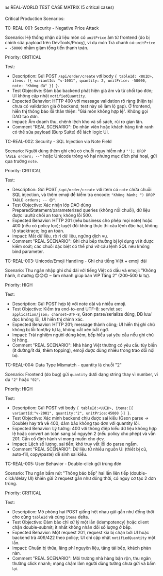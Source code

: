 📊 REAL-WORLD TEST CASE MATRIX (5 critical cases)

Critical Production Scenarios:

TC-REAL-001: Security - Negative Price Attack

Scenario: Hệ thống nhận dữ liệu món có `unitPrice` âm từ frontend (do bị chỉnh sửa payload trên DevTools/Proxy), ví dụ món Trà chanh có `unitPrice = -50000` nhằm giảm tổng tiền thanh toán.

Priority: CRITICAL

Test: 
- Description: Gửi POST `/api/order/create` với body `{ tableId: <UUID>, items: [{ variantId: "v-1001", quantity: 2, unitPrice: -50000, note: "Không đá" }] }`.
- Test Objective: Đảm bảo backend phát hiện giá âm và từ chối tạo đơn; UI không cập nhật `notifiedQuantity`.
- Expected Behavior: HTTP 400 với message validation rõ ràng (hiện tại chưa có validation giá ở backend; test này sẽ làm lộ gap). Ở frontend, hiển thị thông báo lỗi thân thiện: "Giá món không hợp lệ". Không gọi DAO tạo đơn.
- Impact: Âm doanh thu, chênh lệch kho và sổ sách, rủi ro gian lận.
- Comment "REAL SCENARIO": Do nhân viên hoặc khách hàng tinh ranh có thể sửa payload (Burp Suite) để lách logic UI.

TC-REAL-002: Security - SQL Injection via Note Field

Scenario: Người dùng thêm ghi chú có chuỗi nguy hiểm như `"'); DROP TABLE orders; --"` hoặc Unicode trông vô hại nhưng mục đích phá hoại, gửi qua trường `note`.

Priority: CRITICAL

Test:
- Description: Gửi POST `/api/order/create` với item có `note` chứa chuỗi SQL injection, và thêm emoji để kiểm tra encode: `"Không hành; ") DROP TABLE orders; -- 😊"`.
- Test Objective: Xác nhận lớp DAO dùng PreparedStatement/parameterized queries (không nối chuỗi), dữ liệu được lưu/từ chối an toàn; không lỗi 500.
- Expected Behavior: HTTP 201 (nếu business cho phép mọi note) hoặc 400 (nếu có policy lọc); tuyệt đối không thực thi câu lệnh độc hại, không lộ stacktrace; log an toàn.
- Impact: Mất dữ liệu, rò rỉ dữ liệu, ngừng dịch vụ.
- Comment "REAL SCENARIO": Ghi chú bếp thường bị lợi dụng vì ít được kiểm soát; các chuỗi đặc biệt có thể phá vỡ câu lệnh SQL nếu không bind parameter.

TC-REAL-003: Unicode/Emoji Handling - Ghi chú tiếng Việt + emoji dài

Scenario: Thu ngân nhập ghi chú dài với tiếng Việt có dấu và emoji: "Không hành, ít đường 😊😊😊 – làm nhanh giúp bàn VIP Tầng 2" (200–500 kí tự).

Priority: HIGH

Test:
- Description: Gửi POST hợp lệ với note dài và nhiều emoji.
- Test Objective: Kiểm tra end-to-end UTF-8: servlet set `application/json; charset=UTF-8`, Gson parse/serialize đúng, DB lưu/đọc không lỗi, UI hiển thị chính xác.
- Expected Behavior: HTTP 201; message thành công; UI hiển thị ghi chú không bị lỗi font/ký tự lạ, không cắt xén bất ngờ.
- Impact: Trải nghiệm người dùng kém, bếp hiểu sai yêu cầu nếu ghi chú bị hỏng.
- Comment "REAL SCENARIO": Nhà hàng Việt thường có yêu cầu tùy biến (ít đường/ít đá, thêm topping), emoji được dùng nhiều trong trao đổi nội bộ.

TC-REAL-004: Data Type Mismatch - quantity là chuỗi "2"

Scenario: Frontend (do bug) gửi `quantity` dưới dạng string thay vì number, ví dụ `"2"` hoặc `"02"`.

Priority: HIGH

Test:
- Description: Gửi POST với body `{ tableId:<UUID>, items:[{ variantId:"v-2001", quantity:"2", unitPrice:45000 }] }`.
- Test Objective: Xác minh backend chịu được sai kiểu (Gson parse -> Double) hay trả về 400; đảm bảo không tạo đơn với quantity lỗi.
- Expected Behavior: Lý tưởng: 400 với thông điệp kiểu dữ liệu không hợp lệ hoặc convert an toàn sang số nguyên 2 (nếu policy cho phép) và vẫn 201. Cần cố định hành vi mong muốn cho dev.
- Impact: Lệch số lượng, sai tiền; khó truy vết lỗi do parse ngầm.
- Comment "REAL SCENARIO": Dữ liệu từ nhiều nguồn UI (thiết bị cũ, auto-fill, copy/paste) dễ sinh sai kiểu.

TC-REAL-005: User Behavior - Double-click gửi trùng đơn

Scenario: Thu ngân bấm nút "Thông báo bếp" hai lần liên tiếp (double-click/delay UI) khiến gửi 2 request gần như đồng thời, có nguy cơ tạo 2 đơn trùng.

Priority: CRITICAL

Test:
- Description: Mô phỏng hai POST giống hệt nhau gửi gần như đồng thời cho cùng `tableId` và cùng `items` delta.
- Test Objective: Đảm bảo chỉ xử lý một lần (idempotency) hoặc client chặn double-submit; ít nhất không nhân đôi số lượng ở bếp.
- Expected Behavior: Một request 201, request kia bị chặn bởi UI hoặc backend trả 409/422 theo policy; UI chỉ cập nhật `notifiedQuantity` một lần.
- Impact: Chuẩn bị thừa, lãng phí nguyên liệu, tăng tải bếp, khách phàn nàn.
- Comment "REAL SCENARIO": Môi trường nhà hàng bận rộn, thu ngân thường click nhanh; mạng chậm làm người dùng tưởng chưa gửi và bấm lại.
